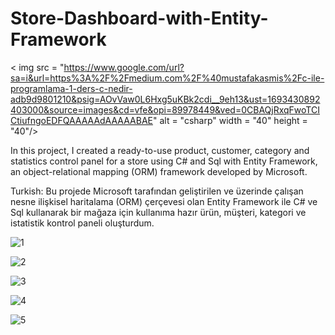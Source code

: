 # Store-Dashboard-with-Entity-Framework

 < img src = "https://www.google.com/url?sa=i&url=https%3A%2F%2Fmedium.com%2F%40mustafakasmis%2Fc-ile-programlama-1-ders-c-nedir-adb9d9801210&psig=AOvVaw0L6Hxg5uKBk2cdi__9eh13&ust=1693430892403000&source=images&cd=vfe&opi=89978449&ved=0CBAQjRxqFwoTCICtiufngoEDFQAAAAAdAAAAABAE" alt = "csharp" width = "40" height = "40"/>

In this project, I created a ready-to-use product, customer, category and statistics control panel for a store using C# and Sql with Entity Framework, an object-relational mapping (ORM) framework developed by Microsoft.

Turkish: Bu projede Microsoft tarafından geliştirilen ve üzerinde çalışan nesne ilişkisel haritalama (ORM) çerçevesi olan Entity Framework ile C# ve Sql kullanarak bir mağaza için kullanıma hazır ürün, müşteri, kategori ve istatistik kontrol paneli oluşturdum.

![1](https://github.com/ozcanbayram/Store-Dashboard-with-Entity-Framework/assets/117665864/d5f9aacb-37d2-4353-90e9-5aa389f84ddc)

![2](https://github.com/ozcanbayram/Store-Dashboard-with-Entity-Framework/assets/117665864/10381fba-4ff1-42d1-a09b-c901a77ae70a)

![3](https://github.com/ozcanbayram/Store-Dashboard-with-Entity-Framework/assets/117665864/f9048a48-79e4-45d6-aadd-6c5c5935f2b7)

![4](https://github.com/ozcanbayram/Store-Dashboard-with-Entity-Framework/assets/117665864/a1805c8e-7943-4fed-a413-66b13d3726d9)

![5](https://github.com/ozcanbayram/Store-Dashboard-with-Entity-Framework/assets/117665864/77d31a92-e7db-4898-9162-5e02de6c11f8)
